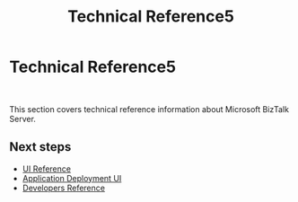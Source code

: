 ﻿---
title: Technical Reference5
TOCTitle: UI guidance and Developers reference
ms:assetid: b8539fc6-35fb-4c9c-bdc6-c7aefb5efe0a
ms:mtpsurl: https://msdn.microsoft.com/library/Aa578290(v=BTS.80)
ms:contentKeyID: 51530767
ms.date: 08/30/2017
mtps_version: v=BTS.80
---

# Technical Reference5

 

This section covers technical reference information about Microsoft BizTalk Server.

## Next steps

  - [UI Reference](ui-reference.md)
  - [Application Deployment UI](application-deployment-ui-help.md)
  - [Developers Reference](developers-reference.md)

